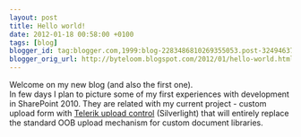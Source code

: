```yaml
---
layout: post
title: Hello world!
date: 2012-01-18 00:58:00 +0100
tags: [blog]
blogger_id: tag:blogger.com,1999:blog-2283486810269355053.post-3249463748970185529
blogger_orig_url: http://byteloom.blogspot.com/2012/01/hello-world.html
---
```


Welcome on my new blog (and also the first one).  
In few days I plan to picture some of my first experiences with development in SharePoint 2010. They are related with my current project - custom upload form with [Telerik upload control](http://www.telerik.com/help/silverlight/radupload-overview.html) (Silverlight) that will entirely replace the standard OOB upload mechanism for custom document libraries.
